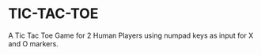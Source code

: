 # TIC-TAC-TOE
A Tic Tac Toe Game for 2 Human Players using numpad keys as  input for X and O markers.

